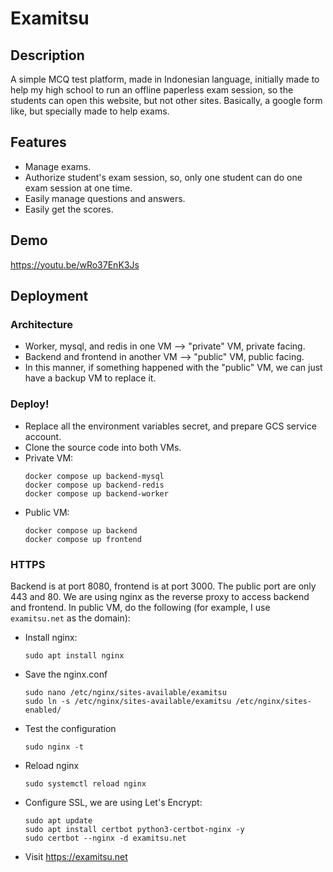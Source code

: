 # Examitsu

## Description
A simple MCQ test platform, made in Indonesian language, initially made to help my high school to run an offline paperless exam session, so the students can open this website, but not other sites. Basically, a google form like, but specially made to help exams.

## Features
- Manage exams.
- Authorize student's exam session, so, only one student can do one exam session at one time.
- Easily manage questions and answers.
- Easily get the scores.

## Demo
https://youtu.be/wRo37EnK3Js

## Deployment

### Architecture
- Worker, mysql, and redis in one VM --> "private" VM, private facing.
- Backend and frontend in another VM --> "public" VM, public facing.
- In this manner, if something happened with the "public" VM, we can just have a backup VM to replace it.

### Deploy!
- Replace all the environment variables secret, and prepare GCS service account.
- Clone the source code into both VMs.
- Private VM:
    ```
    docker compose up backend-mysql
    docker compose up backend-redis
    docker compose up backend-worker
    ```
- Public VM:
    ```
    docker compose up backend
    docker compose up frontend
    ```

### HTTPS
Backend is at port 8080, frontend is at port 3000. The public port are only 443 and 80. We are using nginx as the reverse proxy to access backend and frontend. In public VM, do the following (for example, I use `examitsu.net` as the domain):

- Install nginx:
    ```
    sudo apt install nginx
    ```

- Save the nginx.conf
    ```
    sudo nano /etc/nginx/sites-available/examitsu
    sudo ln -s /etc/nginx/sites-available/examitsu /etc/nginx/sites-enabled/
    ```
- Test the configuration
    ```
    sudo nginx -t
    ```
- Reload nginx
    ```
    sudo systemctl reload nginx
    ```
- Configure SSL, we are using Let's Encrypt:
    ```
    sudo apt update
    sudo apt install certbot python3-certbot-nginx -y
    sudo certbot --nginx -d examitsu.net
    ```
- Visit https://examitsu.net
